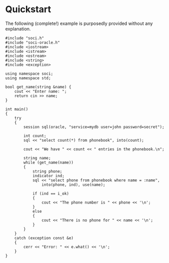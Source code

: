 # Quickstart

The following (complete!) example is purposedly provided without any explanation.

    #include "soci.h"
    #include "soci-oracle.h"
    #include <iostream>
    #include <istream>
    #include <ostream>
    #include <string>
    #include <exception>

    using namespace soci;
    using namespace std;

    bool get_name(string &name) {
        cout << "Enter name: ";
        return cin >> name;
    }

    int main()
    {
        try
        {
            session sql(oracle, "service=mydb user=john password=secret");

            int count;
            sql << "select count(*) from phonebook", into(count);

            cout << "We have " << count << " entries in the phonebook.\n";

            string name;
            while (get_name(name))
            {
                string phone;
                indicator ind;
                sql << "select phone from phonebook where name = :name",
                    into(phone, ind), use(name);

                if (ind == i_ok)
                {
                    cout << "The phone number is " << phone << '\n';
                }
                else
                {
                    cout << "There is no phone for " << name << '\n';
                }
            }
        }
        catch (exception const &e)
        {
            cerr << "Error: " << e.what() << '\n';
        }
    }
